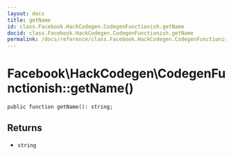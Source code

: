 ```yaml
---
layout: docs
title: getName
id: class.Facebook.HackCodegen.CodegenFunctionish.getName
docid: class.Facebook.HackCodegen.CodegenFunctionish.getName
permalink: /docs/reference/class.Facebook.HackCodegen.CodegenFunctionish.getName.md
---
```

# Facebook\\HackCodegen\\CodegenFunctionish::getName()




``` Hack
public function getName(): string;
```




## Returns




+ ` string `